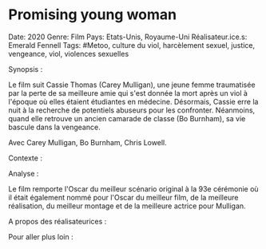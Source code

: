 # Promising young woman

Date: 2020
Genre: Film
Pays: Etats-Unis, Royaume-Uni
Réalisateur.ice.s: Emerald Fennell
Tags: #Metoo, culture du viol, harcèlement sexuel, justice, vengeance, viol, violences sexuelles

Synopsis : 

Le film suit Cassie Thomas (Carey Mulligan), une jeune femme traumatisée par la perte de sa meilleure amie qui s'est donnée la mort après un viol à l'époque où elles étaient étudiantes en médecine. Désormais, Cassie erre la nuit à la recherche de potentiels abuseurs pour les confronter. Néanmoins, quand elle retrouve un ancien camarade de classe (Bo Burnham), sa vie bascule dans la vengeance.

Avec Carey Mulligan, Bo Burnham, Chris Lowell.

Contexte : 

Analyse : 

Le film remporte l'Oscar du meilleur scénario original à la 93e cérémonie où il était également nommé pour l'Oscar du meilleur film, de la meilleure réalisation, du meilleur montage et de la meilleure actrice pour Mulligan.

A propos des réalisateurices : 

Pour aller plus loin :